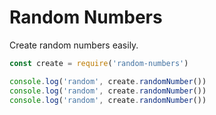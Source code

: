 # Random Numbers

Create random numbers easily.

```js
const create = require('random-numbers')

console.log('random', create.randomNumber())
console.log('random', create.randomNumber())
console.log('random', create.randomNumber())
```